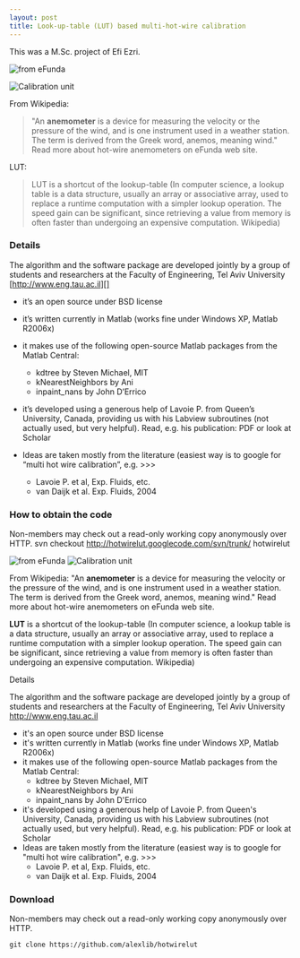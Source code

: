 ```yaml
---
layout: post
title: Look-up-table (LUT) based multi-hot-wire calibration
---
```


This was a M.Sc. project of Efi Ezri.


![from eFunda][]

![Calibration unit][]


From Wikipedia:
> "An **anemometer** is a device for measuring the
velocity or the pressure of the wind, and is one instrument used in a
weather station. The term is derived from the Greek word, anemos,
meaning wind." Read more about hot-wire anemometers on eFunda web site.

LUT:
> LUT is a shortcut of the lookup-table (In computer science, a lookup
table is a data structure, usually an array or associative array, used
to replace a runtime computation with a simpler lookup operation. The
speed gain can be significant, since retrieving a value from memory is
often faster than undergoing an expensive computation. Wikipedia)

### Details

The algorithm and the software package are developed jointly by a group
of students and researchers at the Faculty of Engineering, Tel Aviv
University [http://www.eng.tau.ac.il][]


-   it’s an open source under BSD license
-   it’s written currently in Matlab (works fine under Windows XP,
    Matlab R2006x)
-   it makes use of the following open-source Matlab packages from the
    Matlab Central:
    -   kdtree by Steven Michael, MIT
    -   kNearestNeighbors by Ani
    -   inpaint\_nans by John D’Errico

-   it’s developed using a generous help of Lavoie P. from Queen’s
    University, Canada, providing us with his Labview subroutines (not
    actually used, but very helpful). Read, e.g. his publication: PDF or
    look at Scholar
-   Ideas are taken mostly from the literature (easiest way is to google
    for “multi hot wire calibration”, e.g. \>\>\>
    -   Lavoie P. et al, Exp. Fluids, etc.
    -   van Daijk et al. Exp. Fluids, 2004


### How to obtain the code

Non-members may check out a read-only working copy anonymously over
HTTP.
     svn checkout http://hotwirelut.googlecode.com/svn/trunk/ hotwirelut


[from eFunda]: http://www.efunda.com/designstandards/sensors/hot_wires/images/hot_wire.gif "from eFunda"

[Calibration unit]: http://lh3.google.com/particle.tracking/R3QZMDkCvkI/AAAAAAAABSY/bOi4hCympOk/s400/Image003.jpg
    "Calibration unit"

[http://www.eng.tau.ac.il]: http://www.eng.tau.ac.il




![from eFunda][1] ![Calibration unit][2]

From Wikipedia: "An **anemometer** is a device for measuring the velocity or the pressure of the wind, and is one instrument used in a weather station. The term is derived from the Greek word, anemos, meaning wind." Read more about hot-wire anemometers on eFunda web site.

**LUT** is a shortcut of the lookup-table (In computer science, a lookup table is a data structure, usually an array or associative array, used to replace a runtime computation with a simpler lookup operation. The speed gain can be significant, since retrieving a value from memory is often faster than undergoing an expensive computation. Wikipedia)

Details

The algorithm and the software package are developed jointly by a group of students and researchers at the Faculty of Engineering, Tel Aviv University <http://www.eng.tau.ac.il>



*   it's an open source under BSD license
*   it's written currently in Matlab (works fine under Windows XP, Matlab R2006x)
*   it makes use of the following open-source Matlab packages from the Matlab Central:
    *   kdtree by Steven Michael, MIT
    *   kNearestNeighbors by Ani
    *   inpaint_nans by John D'Errico
*   it's developed using a generous help of Lavoie P. from Queen's University, Canada, providing us with his Labview subroutines (not actually used, but very helpful). Read, e.g. his publication: PDF or look at Scholar
*   Ideas are taken mostly from the literature (easiest way is to google for "multi hot wire calibration", e.g. >>>
    *   Lavoie P. et al, Exp. Fluids, etc.
    *   van Daijk et al. Exp. Fluids, 2004



### Download

Non-members may check out a read-only working copy anonymously over HTTP.


    git clone https://github.com/alexlib/hotwirelut

 [1]: http://www.efunda.com/designstandards/sensors/hot_wires/images/hot_wire.gif "from eFunda"
 [2]: http://lh3.google.com/particle.tracking/R3QZMDkCvkI/AAAAAAAABSY/bOi4hCympOk/s400/Image003.jpg "Calibration unit"
